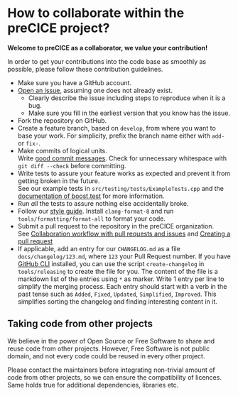 # How to collaborate within the preCICE project?

**Welcome to preCICE as a collaborator, we value your contribution!**

In order to get your contributions into the code base as smoothly as possible, please follow these contribution guidelines.

* Make sure you have a GitHub account.
* [Open an issue][newissue], assuming one does not already exist.
  * Clearly describe the issue including steps to reproduce when it is a bug.
  * Make sure you fill in the earliest version that you know has the issue.
* Fork the repository on GitHub.
* Create a feature branch, based on `develop`, from where you want to base your work. For simplicity, prefix the branch name either with `add-` or `fix-`.
* Make commits of logical units.  
  Write [good commit messages][commit].
  Check for unnecessary whitespace with `git diff --check` before committing. 
* Write tests to assure your feature works as expected and prevent it from getting broken in the future.  
  See our example tests in `src/testing/tests/ExampleTests.cpp` and the [documentation of boost.test][boosttest] for more information.
* Run _all_ the tests to assure nothing else accidentally broke.
* Follow our [style guide][style].
  Install `clang-format-8` and run `tools/formatting/format-all` to format your code.
* Submit a pull request to the repository in the preCICE organization.  
  See [Collaboration workflow with pull requests and issues][workflow] and [Creating a pull request][pullrequest]
* If applicable, add an entry for our `CHANGELOG.md` as a file `docs/changelog/123.md`, where `123` your Pull Request number.
  If you have [GitHub CLI](https://cli.github.com/) installed, you can use the script `create-changelog` in `tools/releasing` to create the file for you.
  The content of the file is a markdown list of the entries using `*` as marker. Write 1 entry per line to simplify the merging process. Each entry should start with a verb in the past tense such as `Added`, `Fixed`, `Updated`, `Simplified`, `Improved`. This simplifies sorting the changelog and finding interesting content in it.

## Taking code from other projects
We believe in the power of Open Source or Free Software to share and reuse code from other projects. However, Free Software is not public domain, and not every code could be reused in every other project.

Please contact the maintainers before integrating non-trivial amount of code from other projects, so we can ensure the compatibility of licences. Same holds true for additional dependencies, libraries etc.

[newissue]: https://github.com/precice/precice/issues/new/choose
[boosttest]: https://www.boost.org/doc/libs/1_65_1/libs/test/doc/html/index.html
[commit]: http://tbaggery.com/2008/04/19/a-note-about-git-commit-messages.html
[pullrequest]: https://help.github.com/articles/creating-a-pull-request
[style]: https://ipvs.informatik.uni-stuttgart.de/sgs/precice/docs/develop/conventions.html
[workflow]: https://help.github.com/categories/collaborating-with-issues-and-pull-requests
